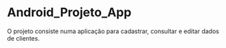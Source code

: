 # Android_Projeto_App

O projeto consiste numa aplicação para cadastrar, consultar e editar dados de clientes.
